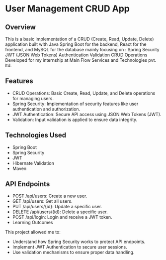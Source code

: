 # User Management CRUD App

## Overview
This is a basic implementation of a CRUD (Create, Read, Update, Delete) application built with Java Spring Boot for the backend, React for the frontend, 
and MySQL for the database mainly focusing on :
Spring Security
JWT (JSON Web Tokens) Authentication
Validation
CRUD Operations
Developed for my internship at Main Flow Services and Technologies pvt. ltd.


## Features
- CRUD Operations: Basic Create, Read, Update, and Delete operations for managing users.
- Spring Security: Implementation of security features like user authentication and authorization.
- JWT Authentication: Secure API access using JSON Web Tokens (JWT).
- Validation: Input validation is applied to ensure data integrity.
  
## Technologies Used
- Spring Boot
- Spring Security
- JWT
- Hibernate Validation
- Maven

## API Endpoints
- POST /api/users: Create a new user.
- GET /api/users: Get all users.
- PUT /api/users/{id}: Update a specific user.
- DELETE /api/users/{id}: Delete a specific user.
- POST /api/login: Login and receive a JWT token.
- Learning Outcomes

This project allowed me to:
- Understand how Spring Security works to protect API endpoints.
- Implement JWT Authentication to secure user sessions.
- Use validation mechanisms to ensure proper data handling.

